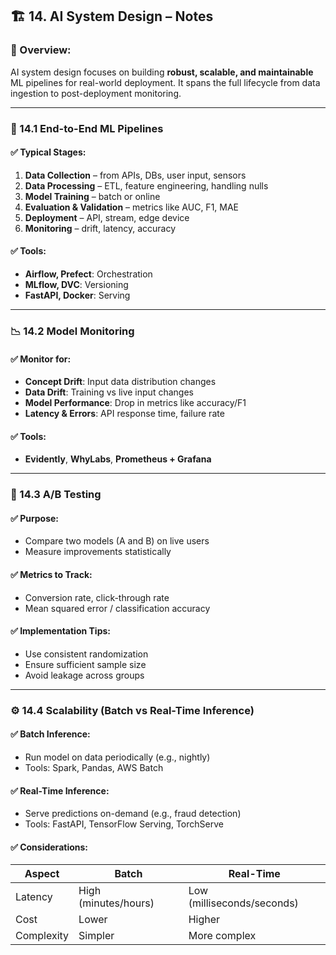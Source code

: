 
## 🏗️ 14. AI System Design – Notes

### 📌 Overview:

AI system design focuses on building **robust, scalable, and maintainable** ML pipelines for real-world deployment. It spans the full lifecycle from data ingestion to post-deployment monitoring.

---

### 🧱 14.1 End-to-End ML Pipelines

#### ✅ Typical Stages:

1. **Data Collection** – from APIs, DBs, user input, sensors
2. **Data Processing** – ETL, feature engineering, handling nulls
3. **Model Training** – batch or online
4. **Evaluation & Validation** – metrics like AUC, F1, MAE
5. **Deployment** – API, stream, edge device
6. **Monitoring** – drift, latency, accuracy

#### ✅ Tools:

* **Airflow, Prefect**: Orchestration
* **MLflow, DVC**: Versioning
* **FastAPI, Docker**: Serving

---

### 📉 14.2 Model Monitoring

#### ✅ Monitor for:

* **Concept Drift**: Input data distribution changes
* **Data Drift**: Training vs live input changes
* **Model Performance**: Drop in metrics like accuracy/F1
* **Latency & Errors**: API response time, failure rate

#### ✅ Tools:

* **Evidently**, **WhyLabs**, **Prometheus + Grafana**

---

### 🔬 14.3 A/B Testing

#### ✅ Purpose:

* Compare two models (A and B) on live users
* Measure improvements statistically

#### ✅ Metrics to Track:

* Conversion rate, click-through rate
* Mean squared error / classification accuracy

#### ✅ Implementation Tips:

* Use consistent randomization
* Ensure sufficient sample size
* Avoid leakage across groups

---

### ⚙️ 14.4 Scalability (Batch vs Real-Time Inference)

#### ✅ Batch Inference:

* Run model on data periodically (e.g., nightly)
* Tools: Spark, Pandas, AWS Batch

#### ✅ Real-Time Inference:

* Serve predictions on-demand (e.g., fraud detection)
* Tools: FastAPI, TensorFlow Serving, TorchServe

#### ✅ Considerations:

| Aspect     | Batch                | Real-Time                  |
| ---------- | -------------------- | -------------------------- |
| Latency    | High (minutes/hours) | Low (milliseconds/seconds) |
| Cost       | Lower                | Higher                     |
| Complexity | Simpler              | More complex               |

